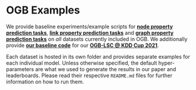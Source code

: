 # OGB Examples

We provide baseline experiments/example scripts for **[node property prediction tasks](https://github.com/snap-stanford/ogb/tree/master/examples/nodeproppred)**, **[link property prediction tasks](https://github.com/snap-stanford/ogb/tree/master/examples/linkproppred)** and **[graph property prediction tasks](https://github.com/snap-stanford/ogb/tree/master/examples/graphproppred)** on *all* datasets currently included in OGB.
We additionally provide **[our baseline code](https://github.com/snap-stanford/ogb/tree/master/examples/lsc)** for our **[OGB-LSC @ KDD Cup 2021](https://ogb.stanford.edu/kddcup2021/)**.

Each dataset is hosted in its own folder and provides separate examples for each individual model.
Unless otherwise specified, the default hyper-parameters are what we used to generate the results in our paper and leaderboards.
Please read their respective `README.md` files for further information on how to run them.
